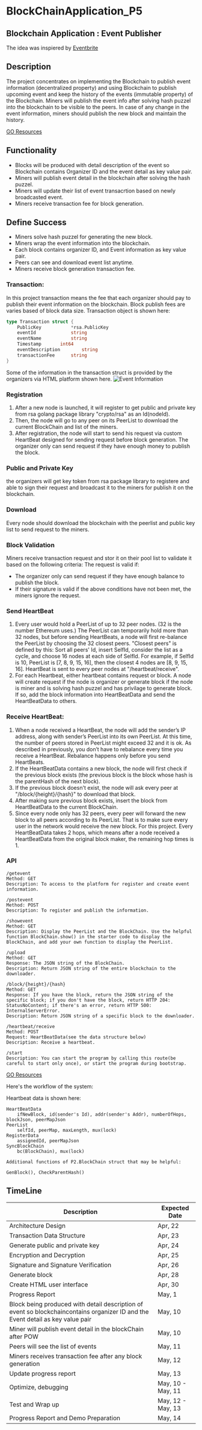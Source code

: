 # BlockChainApplication_P5

## Blockchain Application : Event Publisher 
The idea was inspiered by [Eventbrite](https://www.eventbrite.com/)

## Description 

The project concentrates on implementing the Blockchain to publish event information (decentralized property) and using Blockchain to publish upcoming event and keep the history of the events (immutable property) of the Blockchain. Miners will publish the event info after solving hash puzzel into the blockchain to be visible to the peers. 
In case of any change in the event information, miners should publish the new block and maintain the history. 

[GO Resources](https://thenewstack.io/make-a-restful-json-api-go/)


## Functionality
-  Blocks will be produced with detail description of the event so Blockchain contains Organizer ID and the event detail as key value pair.  
-  Miners will publish event detail in the blockchain after solving the hash puzzel.
-  Miners will update their list of event transacrtion based on newly broadcasted event. 
-  Miners receive transaction fee for block generation.

## Define Success

-  Miners solve hash puzzel for generating the new block.
-  Miners wrap the event information into the blockchain.
-  Each block contains organizer ID, and Event information as key value pair.
-  Peers can see and download event list anytime.
-  Miners receive block generation transaction fee.

### Transaction:
In this project transaction means the fee that each organizer should pay to publish their event information on the blockchain. Block publish fees are varies based of block data size. Transaction object is shown here:
```go
type Transaction struct {
	PublicKey   		*rsa.PublicKey
	eventId     		string
	eventName     		string
	Timestamp  		int64
	eventDescription    	string
	transactionFee    	string
}
```
Some of the information in the transaction struct is provided by the organizers via HTML platform shown here.
![Event Information](blockchain.png)

### Registration
1. After a new node is launched, it will register to get public and private key from rsa golang package library "crypto/rsa" as an Id(nodeId). 
2. Then, the node will go to any peer on its PeerList to download the current BlockChain and list of the miners. 
3. After registration, the node will start to send his request via custom HeartBeat designed for sending request before block generation. The organizer only can send request if they have enough money to publish the block.

### Public and Private Key
the organizers will get key token from rsa package library to registere and able to sign their request and broadcast it to the miners for publish it on the blockchain.

### Download
Every node should download the blockchain with the peerlist and public key list to send request to the miners. 

### Block Validation
Miners receive transaction request and stor it on their pool list to validate it based on the following criteria:
The request is valid if: 
- The organizer only can send request if they have enough balance to publish the block.
- If their signature is valid 
if the above conditions have not been met, the miners ignore the request.

### Send HeartBeat
1. Every user would hold a PeerList of up to 32 peer nodes. (32 is the number Ethereum uses.) The PeerList can temporarily hold more than 32 nodes, but before sending HeartBeats, a node will first re-balance the PeerList by choosing the 32 closest peers. "Closest peers" is defined by this: Sort all peers' Id, insert SelfId, consider the list as a cycle, and choose 16 nodes at each side of SelfId. For example, if SelfId is 10, PeerList is [7, 8, 9, 15, 16], then the closest 4 nodes are [8, 9, 15, 16]. HeartBeat is sent to every peer nodes at "/heartbeat/receive". 
2. For each Heartbeat, either heartbeat contains request or block. A node will create request if the node is organizer or generate block if the node is miner and is solving hash puzzel and has privilage to generate block. If so, add the block information into HeartBeatData and send the HeartBeatData to others.

### Receive HeartBeat:
1. When a node received a HeartBeat, the node will add the sender’s IP address, along with sender’s PeerList into its own PeerList. At this time, the number of peers stored in PeerList might exceed 32 and it is ok. As described in previously, you don’t have to rebalance every time you receive a HeartBeat. Rebalance happens only before you send HeartBeats.
2. If the HeartBeatData contains a new block, the node will first check if the previous block exists (the previous block is the block whose hash is the parentHash of the next block).
3. If the previous block doesn't exist, the node will ask every peer at "/block/{height}/{hash}" to download that block. 
4. After making sure previous block exists, insert the block from HeartBeatData to the current BlockChain. 
5. Since every node only has 32 peers, every peer will forward the new block to all peers according to its PeerList. That is to make sure every user in the network would receive the new block. For this project. Every HeartBeatData takes 2 hops, which means after a node received a HeartBeatData from the original block maker, the remaining hop times is 1.

### API
```linux
/getevent
Method: GET
Description: To access to the platform for register and create event information.

/postevent
Method: POST
Description: To register and publish the information.

/showevent
Method: GET
Description: Display the PeerList and the BlockChain. Use the helpful function BlockChain.show() in the starter code to display the BlockChain, and add your own function to display the PeerList.

/upload
Method: GET
Response: The JSON string of the BlockChain.
Description: Return JSON string of the entire blockchain to the downloader.

/block/{height}/{hash}
Method: GET
Response: If you have the block, return the JSON string of the specific block; if you don't have the block, return HTTP 204: StatusNoContent; if there's an error, return HTTP 500: InternalServerError. 
Description: Return JSON string of a specific block to the downloader.

/heartbeat/receive
Method: POST
Request: HeartBeatData(see the data structure below)
Description: Receive a heartbeat.

/start
Description: You can start the program by calling this route(be careful to start only once), or start the program during bootstrap.
```

[GO Resources](https://thenewstack.io/make-a-restful-json-api-go/)

Here's the workflow of the system:


Heartbeat data is shown here: 

```linux
HeartBeatData
    ifNewBlock, id(sender's Id), addr(sender's Addr), numberOfHops, blockJson, peerMapJson
PeerList
    selfId, peerMap, maxLength, mux(lock)
RegisterData
    assignedId, peerMapJson
SyncBlockChain
    bc(BlockChain), mux(lock)

Additional functions of P2.BlockChain struct that may be helpful:

GenBlock(), CheckParentHash()
```

## TimeLine 

**Description** | **Expected Date**  | 
--- | --- |
Architecture Design | Apr, 22| 
Transaction Data Structure  | Apr, 23| 
Generate public and private key | Apr, 24| 
Encryption and Decryption| Apr, 25| 
Signature and Signature Verification| Apr, 26| 
Generate block  | Apr, 28| 
Create HTML user interface | Apr, 30|
Progress Report | May, 1| 
Block being produced with detail description of event so blockchaincontains organizer ID and the Event detail as key value pair | May, 10| 
Miner will publish event detail in the blockChain after POW| May, 10| 
Peers will see the list of events| May, 11| 
Miners receives transaction fee after any block generation | May, 12| 
Update progress report | May, 13| 
Optimize, debugging  | May, 10 - May, 11| 
Test and Wrap up  | May, 12 - May, 13| 
Progress Report and Demo Preparation | May, 14| 

